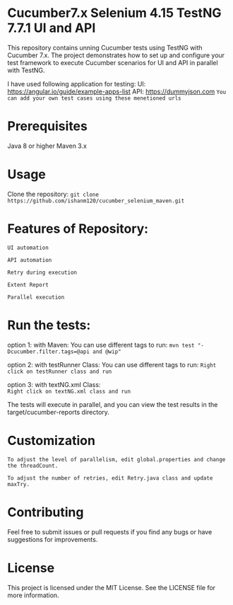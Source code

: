 # Cucumber7.x Selenium 4.15 TestNG 7.7.1 UI and API

This repository contains unning Cucumber tests using TestNG with Cucumber 7.x. The project demonstrates how to set up and configure your test framework to execute Cucumber scenarios for UI and API in parallel with TestNG.

I have used following application for testing:
UI: https://angular.io/guide/example-apps-list
API: https://dummyjson.com
``` You can add your own test cases using these menetioned urls ```

# Prerequisites
Java 8 or higher
Maven 3.x


# Usage
Clone the repository:
``` git clone https://github.com/ishanm120/cucumber_selenium_maven.git ```


# Features of Repository:
``` UI automation ```

``` API automation ```

``` Retry during execution ```

``` Extent Report ```

``` Parallel execution  ```


# Run the tests:
  option 1:  with Maven: You can use different tags to run:
``` mvn test "-Dcucumber.filter.tags=@api and @wip" ```

 option 2: with testRunner Class: You can use different tags to run: 
``` Right click on testRunner class and run ```

 option 3: with textNG.xml Class:  
``` Right click on textNG.xml class and run ```


The tests will execute in parallel, and you can view the test results in the target/cucumber-reports directory.

# Customization
``` To adjust the level of parallelism, edit global.properties and change the threadCount. ```

``` To adjust the number of retries, edit Retry.java class and update  maxTry. ```

# Contributing
Feel free to submit issues or pull requests if you find any bugs or have suggestions for improvements.

# License
This project is licensed under the MIT License. See the LICENSE file for more information.
